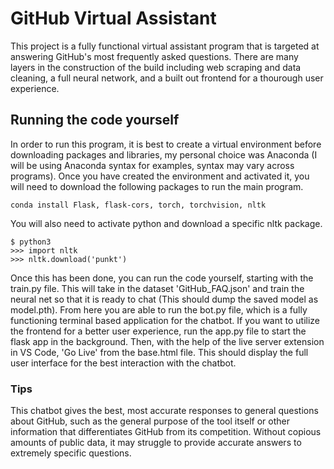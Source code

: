 # GitHub Virtual Assistant

This project is a fully functional virtual assistant program that is targeted at answering GitHub's most frequently asked questions. There are many layers in the construction of the build including web scraping and data cleaning, a full neural network, and a built out frontend for a thourough user experience.

## Running the code yourself

In order to run this program, it is best to create a virtual environment before downloading packages and libraries, my personal choice was Anaconda (I will be using Anaconda syntax for examples, syntax may vary across programs). Once you have created the environment and activated it, you will need to download the following packages to run the main program.
```
conda install Flask, flask-cors, torch, torchvision, nltk
```
You will also need to activate python and download a specific nltk package.
```
$ python3
>>> import nltk
>>> nltk.download('punkt')
```
Once this has been done, you can run the code yourself, starting with the train.py file. This will take in the dataset 'GitHub_FAQ.json' and train the neural net so that it is ready to chat (This should dump the saved model as model.pth). From here you are able to run the bot.py file, which is a fully functioning terminal based application for the chatbot. If you want to utilize the frontend for a better user experience, run the app.py file to start the flask app in the background. Then, with the help of the live server extension in VS Code, 'Go Live' from the base.html file. This should display the full user interface for the best interaction with the chatbot.

### Tips

This chatbot gives the best, most accurate responses to general questions about GitHub, such as the general purpose of the tool itself or other information that differentiates GitHub from its competition. Without copious amounts of public data, it may struggle to provide accurate answers to extremely specific questions.
